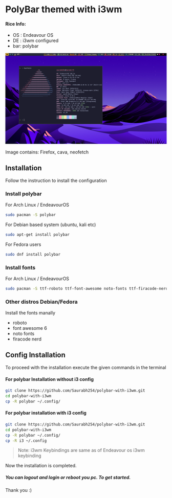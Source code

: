 # PolyBar themed with i3wm

#### Rice Info:
- OS : Endeavour OS
- DE : i3wm configured
- bar: polybar

<img src='./src/screenshot.png'>



Image contains: Firefox, cava, neofetch

## Installation

Follow the instruction to install the configuration

### Install polybar

For Arch Linux / EndeavourOS
```bash
sudo pacman -S polybar
```

For Debian based system (ubuntu, kali etc)
```bash
sudo apt-get install polybar
```

For Fedora users
```bash
sudo dnf install polybar
```

### Install fonts

For Arch Linux / EndeavourOS
```bash
sudo pacman -S ttf-roboto ttf-font-awesome noto-fonts ttf-firacode-nerd
```

### Other distros Debian/Fedora

Install the fonts manally
- roboto
- font awesome 6
- noto fonts
- firacode nerd
## Config Installation

To proceed with the installation execute the given commands in the terminal

#### For polybar Installation without i3 config

```bash
git clone https://github.com/Saurabh254/polybar-with-i3wm.git
cd polybar-with-i3wm
cp -R polybar ~/.config/
```

#### For polybar installation with i3 config

```bash
git clone https://github.com/Saurabh254/polybar-with-i3wm.git
cd polybar-with-i3wm
cp -R polybar ~/.config/
cp -R i3 ~/.config
```

> Note: i3wm Keybindings are same as of Endeavour os i3wm keybinding



Now the installation is completed.
##### You can logout and login or reboot you pc. To get started.

Thank you :)
